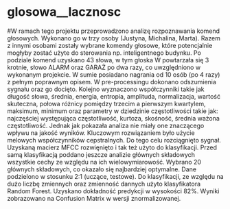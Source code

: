 # glosowa__lacznosc

#W ramach tego projektu przeprowadzono analizę rozpoznawania komend głosowych. Wykonano go w trzy osoby (Justyna, Michalina, Marta).
Razem z innymi osobami zostały wybrane komendy głosowe, które potencjalnie mogłyby zostać użyte do sterowania np. inteligentnego budynku.
Po podziale komend uzyskano 43 słowa, w tym głoska W powtarzała się 3 krotnie, słowo ALARM oraz GARAŻ po dwa razy, co uwzględniono w wykonanym projekcie. W sumie posiadano nagrania od 10 osób (po 4 razy) z pełnym poprawnym opisem. 
W pre-processingu dokonano odszumienia sygnału oraz go docięto. 
Kolejno wyznaczono współczynniki takie jak długość słowa, średnia, energia, entropia, amplituda, normalizacja, wartość skuteczna, połowa różnicy pomiędzy trzecim a pierwszym kwartylem, maksimum, minimum oraz parametry w dziedzinie częstotliwości takie jak:  najczęściej występująca częstotliwość, kurtoza, skośność, średnia ważona częstotliwość. Jednak jak pokazała analiza nie miały one znaczącego wpływu na jakość wyników. 
Kluczowym rozwiązaniem było użycie melowych współczynników cepstralnych. Do tego celu rozciągnięto sygnał. 
Uzyskaną macierz MFCC rozwięnięto i tak też użyto do klasyfikacji. Przed samą klasyfikacją poddano jeszcze analizie głównych składowych wszystkie cechy ze względu na ich wielowymiarowość. Wybrano 20 głównych składowych, co okazało się najbardziej optymalne. 
Dane podzielono w stosunku 2:1 (uczące, testowe). Do klasyfikacji, ze względu na dużo liczbę zmiennych oraz zmienność dannych użyto klasyfikatora Random Forest. Uzyskano dokładność predykcji w wysokości 82%. Wyniki zobrazowano na Confusion Matrix w wersji znormalizowanej. 
